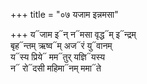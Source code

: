 +++
title = "०७ यजाम इन्नमसा"

+++
य᳓जाम इ᳓न् न᳓मसा वृद्ध᳓म् इ᳓न्द्रम्  
बृह᳓न्तम् ऋष्व᳓म् अज᳓रं यु᳓वानम्  
य᳓स्य प्रिये᳓ मम᳓तुर् यज्ञि᳓यस्य  
न᳓ रो᳓दसी महिमा᳓नम् ममा᳓ते